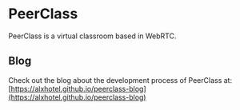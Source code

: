 # PeerClass
PeerClass is a virtual classroom based in WebRTC.


## Blog
Check out the blog about the development process of PeerClass at: [https://alxhotel.github.io/peerclass-blog](https://alxhotel.github.io/peerclass-blog)
